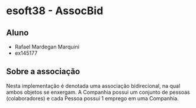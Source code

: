 # esoft38 - AssocBid

## Aluno
* Rafael Mardegan Marquini
* ex145177

## Sobre a associação
Nesta implementação é denotada uma associação bidirecional, na qual ambos objetos se enxergam.
A Companhia possui um conjunto de pessoas (colaboradores) e cada Pessoa possui 1 emprego em uma Companhia.